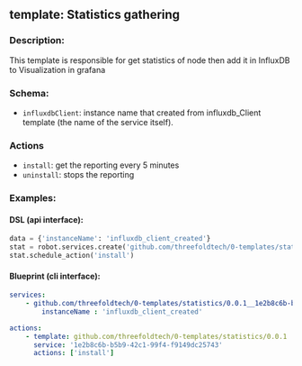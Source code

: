 ## template: Statistics gathering 

### Description:
This template is responsible for get statistics of node then add it in InfluxDB to Visualization in grafana
### Schema:

- `influxdbClient`: instance name that created from influxdb_Client template (the name of the service itself).

### Actions
- `install`: get the reporting every 5 minutes
- `uninstall`: stops the reporting


### Examples:
#### DSL (api interface):
```python
data = {'instanceName': 'influxdb_client_created'}
stat = robot.services.create('github.com/threefoldtech/0-templates/statistics/0.0.1','1e2b8c6b-b5b9-42c1-99f4-f9149dc25743')
stat.schedule_action('install')
```

#### Blueprint (cli interface):
```yaml
services:
    - github.com/threefoldtech/0-templates/statistics/0.0.1__1e2b8c6b-b5b9-42c1-99f4-f9149dc25743:
        instanceName : 'influxdb_client_created'

actions:
    - template: github.com/threefoldtech/0-templates/statistics/0.0.1
      service: '1e2b8c6b-b5b9-42c1-99f4-f9149dc25743'
      actions: ['install']
```
